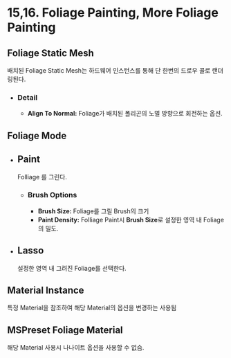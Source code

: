 # 15,16. Foliage Painting, More Foliage Painting

## Foliage Static Mesh
배치된 Foliage Static Mesh는 하드웨어 인스턴스를 통해 단 한번의 드로우 콜로 랜더링된다.
+ ### Detail
    + **Align To Normal:** Foliage가 배치된 폴리곤의 노멀 방향으로 회전하는 옵션.

## Foliage Mode
+ ## Paint
    Folliage 를 그린다.
    + ### Brush Options
        + **Brush Size:** Foliage를 그릴 Brush의 크기
        + **Paint Density:** Folliage Paint시 **Brush Size**로 설정한 영역 내 Foliage의 밀도. 
+ ## Lasso
    설정한 영역 내 그려진 Foliage를 선택한다.

## Material Instance
특정 Material을 참조하여 해당 Material의 옵션을 변경하는 사용됨

## MSPreset Foliage Material
해당 Material 사용시 나나이트 옵션을 사용할 수 없슴.